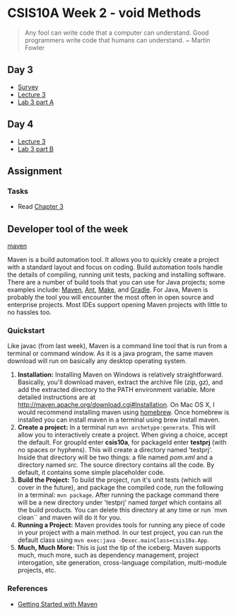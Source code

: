 # CSIS10A Week 2 - void Methods

> Any fool can write code that a computer can understand. Good programmers write code that humans can understand. ~ Martin Fowler

## Day 3

- [Survey]()
- [Lecture 3](https://docs.google.com/presentation/d/1zr7aoCgG0RaB-SQX1mEW3xmFWZWa3tUaQMaYFS4xPRg/edit?usp=sharing)
- [Lab 3 part A](https://classroom.github.com/a/Gc3m1-ui)


## Day 4

- [Lecture 3](https://docs.google.com/presentation/d/1zr7aoCgG0RaB-SQX1mEW3xmFWZWa3tUaQMaYFS4xPRg/edit?usp=sharing)
- [Lab 3 part B](https://classroom.github.com/a/Gc3m1-ui)


## Assignment 

### Tasks

- Read [Chapter 3](http://greenteapress.com/thinkapjava/html/thinkjava005.html)

## Developer tool of the week 

[maven](http://maven.apache.org/)

Maven is a build automation tool. It allows you to quickly create a project with a standard layout and focus on coding. Build automation tools handle the details of compiling, running unit tests, packing and installing software. There are a number of build tools that you can use for Java projects; some examples include: [Maven](http://maven.apache.org/), [Ant](http://ant.apache.org/), [Make](http://www.gnu.org/software/make/), and [Gradle](http://www.gradle.org/). For Java, Maven is probably the tool you will encounter the most often in open source and enterprise projects. Most IDEs support opening Maven projects with little to no hassles too.

### Quickstart

Like javac (from last week), Maven is a command line tool that is run from a terminal or command window. As it is a java program, the same maven download will run on basically any desktop operating system.


1. __Installation:__ Installing Maven on Windows is relatively straightforward. Basically, you'll download maven, extract the archive file (zip, gz), and add the extracted directory to the PATH environment variable. More detailed instructions are at <http://maven.apache.org/download.cgi#Installation>. On Mac OS X, I would recommend installing maven using [homebrew](http://brew.sh/). Once homebrew is installed you can install maven in a terminal using brew install maven.
2. __Create a project:__ In a terminal run `mvn archetype:generate`. This will allow you to interactively create a project. When giving a choice, accept the default. For groupId enter __csis10a__, for packageId enter __testprj__ (with no spaces or hyphens). This will create a directory named 'testprj'. Inside that directory will be two things: a file named _pom.xml_ and a directory named _src_. The source directory contains all the code. By default, it contains some simple placeholder code.
3. __Build the Project:__ To build the project, run it's unit tests (which will cover in the future), and package the compiled code, run the following in a terminal: `mvn package`. After running the package command there will be a new directory under 'testprj' named _target_ which contains all the build products. You can delete this directory at any time or run `mvn clean`` and maven will do it for you.
4. __Running a Project:__ Maven provides tools for running any piece of code in your project with a main method. In our test project, you can run the default class using `mvn exec:java -Dexec.mainClass=csis10a.App`.
5. __Much, Much More:__ This is just the tip of the iceberg. Maven supports much, much more, such as dependency management, project interogation, site generation, cross-language compilation, multi-module projects, etc.

### References

- [Getting Started with Maven](https://maven.apache.org/guides/getting-started/)
